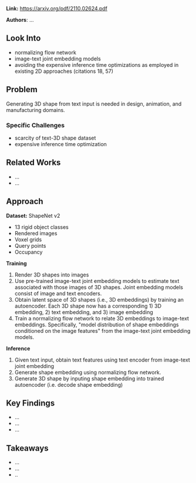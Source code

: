 
**Link:** https://arxiv.org/pdf/2110.02624.pdf

**Authors**: ...

## Look Into
 - normalizing flow network
 - image-text joint embedding models
 - avoiding the expensive inference time optimizations as employed in existing 2D approaches (citations 18, 57)

## Problem

Generating 3D shape from text input is needed in design, animation, and manufacturing domains.

### Specific Challenges

 - scarcity of text-3D shape dataset
 - expensive inference time optimization

## Related Works

 - ...
 - ...
## Approach

**Dataset:** ShapeNet v2
- 13 rigid object classes
- Rendered images
- Voxel grids
- Query points
- Occupancy

**Training**
1. Render 3D shapes into images
2. Use pre-trained image-text joint embedding models to estimate text associated with those images of 3D shapes. Joint embedding models consist of image and text encoders.
3. Obtain latent space of 3D shapes (i.e., 3D embeddings) by training an autoencoder. Each 3D shape now has a corresponding 1) 3D embedding, 2) text embedding, and 3) image embedding
4. Train a normalizing flow network to relate 3D embeddings to image-text embeddings. Specifically, "model distribution of shape embeddings conditioned on the image features" from the image-text joint embedding models.

**Inference**
1. Given text input, obtain text features using text encoder from image-text joint embedding
2. Generate shape embedding using normalizing flow network.
3. Generate 3D shape by inputing shape embedding into trained autoencoder (i.e. decode shape embedding)

## Key Findings

 - ...
 - ...
 - ...

## Takeaways

 - ...
 - ...
 - ..





